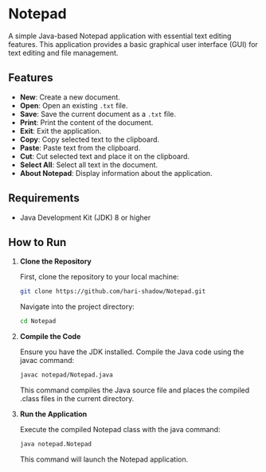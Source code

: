 # Notepad

A simple Java-based Notepad application with essential text editing features. This application provides a basic graphical user interface (GUI) for text editing and file management.

## Features

- **New**: Create a new document.
- **Open**: Open an existing `.txt` file.
- **Save**: Save the current document as a `.txt` file.
- **Print**: Print the content of the document.
- **Exit**: Exit the application.
- **Copy**: Copy selected text to the clipboard.
- **Paste**: Paste text from the clipboard.
- **Cut**: Cut selected text and place it on the clipboard.
- **Select All**: Select all text in the document.
- **About Notepad**: Display information about the application.

## Requirements

- Java Development Kit (JDK) 8 or higher

## How to Run

1. **Clone the Repository**

   First, clone the repository to your local machine:

   ```bash
   git clone https://github.com/hari-shadow/Notepad.git
   ```
   Navigate into the project directory:

   ```bash
   cd Notepad
   ```
2. **Compile the Code**

   Ensure you have the JDK installed. Compile the Java code using the javac command:

   ```bash
   javac notepad/Notepad.java
   ```
   This command compiles the Java source file and places the compiled .class files in the current directory.

3. **Run the Application**

   Execute the compiled Notepad class with the java command:

   ```bash
   java notepad.Notepad
   ```
   This command will launch the Notepad application.
